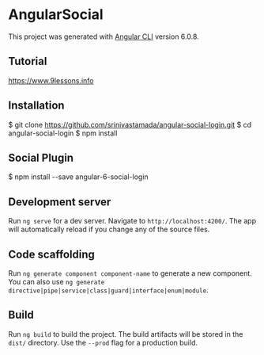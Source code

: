 # AngularSocial

This project was generated with [Angular CLI](https://github.com/angular/angular-cli) version 6.0.8.

## Tutorial
https://www.9lessons.info

## Installation
$ git clone https://github.com/srinivastamada/angular-social-login.git
$ cd angular-social-login
$ npm install

## Social Plugin
$ npm install --save angular-6-social-login

## Development server

Run `ng serve` for a dev server. Navigate to `http://localhost:4200/`. The app will automatically reload if you change any of the source files.

## Code scaffolding

Run `ng generate component component-name` to generate a new component. You can also use `ng generate directive|pipe|service|class|guard|interface|enum|module`.

## Build

Run `ng build` to build the project. The build artifacts will be stored in the `dist/` directory. Use the `--prod` flag for a production build.
